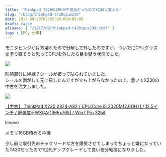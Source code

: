 ```yaml
---
title: 'Thinkpad T420のCPUが不良品だったのでX230に変えた'
slug: "/blog/thinkpad-t420cpux230"
date: 2017-09-23T02:02:00.000+09:00
draft: false
aliases: [ "/2017/09/thinkpad-t420cpux230.html" ]
tags : [PC, 仕事]
---
```


モニタヒンジが片方壊れたので分解して外したのですが、ついでにCPUグリスを塗り直そうと思ってCPUを外したら目を疑う状況でした。  
  

[![](https://4.bp.blogspot.com/-2npj-PLdihE/WfalY1bJv_I/AAAAAAAAAIY/QULh7m4GumAvcFKQYjecOKs7StNI2lr-wCLcBGAs/s320/IMG_20170904_161431.jpg)](https://4.bp.blogspot.com/-2npj-PLdihE/WfalY1bJv_I/AAAAAAAAAIY/QULh7m4GumAvcFKQYjecOKs7StNI2lr-wCLcBGAs/s1600/IMG_20170904_161431.jpg)

  
  
防熱部分に絶縁？シールが被って貼られていました。  
シールを剥がして元に戻したんですが立ち上がらなかったので、急いでX230の中古を注文しました。  
  
  

[![](https://images-fe.ssl-images-amazon.com/images/I/51eAUSGyKyL._SL75_.jpg)](http://www.amazon.co.jp/exec/obidos/ASIN/B00QHYXS5W/5an0-22/)

[【中古】 ThinkPad X230 2324-A82 / CPU:Core i5 3320M(2.6GHz) / 12.5インチ / 解像度:FWXGA(1366x768) / Win7 Pro 32bit](http://www.amazon.co.jp/exec/obidos/ASIN/B00QHYXS5W/5an0-22/)

lenovo

メモリ16GB積める神機

少し前に取引先のテックリードな方を爆笑させてしまってちょっと嫌になっていたT420だったので1世代アップグレードして良い気分転換になりました。